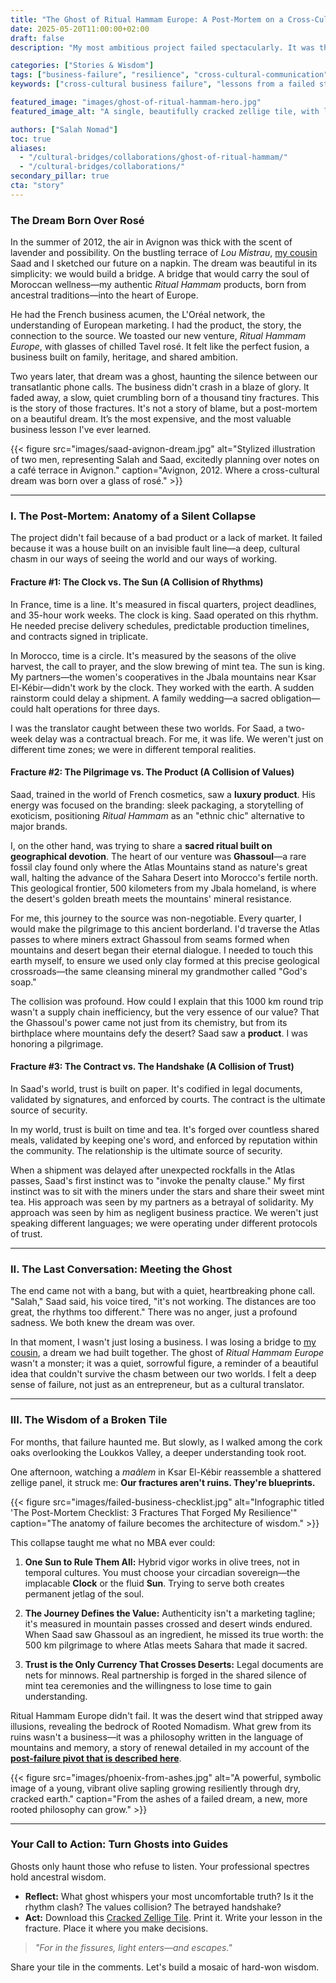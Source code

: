 ```yaml
---
title: "The Ghost of Ritual Hammam Europe: A Post-Mortem on a Cross-Cultural Dream"
date: 2025-05-20T11:00:00+02:00
draft: false
description: "My most ambitious project failed spectacularly. It was the most valuable lesson of my life. Here is the honest post-mortem and the hard-won wisdom that no business school can teach you."

categories: ["Stories & Wisdom"]
tags: ["business-failure", "resilience", "cross-cultural-communication", "entrepreneurship", "rooted-nomadism", "lessons-learned", "ghassoul"]
keywords: ["cross-cultural business failure", "lessons from a failed startup", "entrepreneurial failure stories", "why international ventures fail", "Franco-Moroccan partnership", "Ghassoul clay", "Atlas Mountains"]

featured_image: "images/ghost-of-ritual-hammam-hero.jpg"
featured_image_alt: "A single, beautifully cracked zellige tile, with light shining through the fracture, symbolizing a beautiful dream that broke but revealed something new."

authors: ["Salah Nomad"]
toc: true
aliases:
  - "/cultural-bridges/collaborations/ghost-of-ritual-hammam/"
  - "/cultural-bridges/collaborations/"
secondary_pillar: true
cta: "story"
---
```


### The Dream Born Over Rosé

In the summer of 2012, the air in Avignon was thick with the scent of lavender and possibility. On the bustling terrace of *Lou Mistrau*, [my cousin](/stories-wisdom/human-constellation/) Saad and I sketched our future on a napkin. The dream was beautiful in its simplicity: we would build a bridge. A bridge that would carry the soul of Moroccan wellness—my authentic *Ritual Hammam* products, born from ancestral traditions—into the heart of Europe.

He had the French business acumen, the L'Oréal network, the understanding of European marketing. I had the product, the story, the connection to the source. We toasted our new venture, *Ritual Hammam Europe*, with glasses of chilled Tavel rosé. It felt like the perfect fusion, a business built on family, heritage, and shared ambition.

Two years later, that dream was a ghost, haunting the silence between our transatlantic phone calls. The business didn't crash in a blaze of glory. It faded away, a slow, quiet crumbling born of a thousand tiny fractures. This is the story of those fractures. It's not a story of blame, but a post-mortem on a beautiful dream. It’s the most expensive, and the most valuable business lesson I've ever learned.

{{< figure src="images/saad-avignon-dream.jpg" alt="Stylized illustration of two men, representing Salah and Saad, excitedly planning over notes on a café terrace in Avignon." caption="Avignon, 2012. Where a cross-cultural dream was born over a glass of rosé." >}}

---

### I. The Post-Mortem: Anatomy of a Silent Collapse

The project didn't fail because of a bad product or a lack of market. It failed because it was a house built on an invisible fault line—a deep, cultural chasm in our ways of seeing the world and our ways of working.

#### **Fracture #1: The Clock vs. The Sun (A Collision of Rhythms)**

In France, time is a line. It's measured in fiscal quarters, project deadlines, and 35-hour work weeks. The clock is king. Saad operated on this rhythm. He needed precise delivery schedules, predictable production timelines, and contracts signed in triplicate.

In Morocco, time is a circle. It's measured by the seasons of the olive harvest, the call to prayer, and the slow brewing of mint tea. The sun is king. My partners—the women's cooperatives in the Jbala mountains near Ksar El-Kébir—didn't work by the clock. They worked with the earth. A sudden rainstorm could delay a shipment. A family wedding—a sacred obligation—could halt operations for three days.

I was the translator caught between these two worlds. For Saad, a two-week delay was a contractual breach. For me, it was life. We weren't just on different time zones; we were in different temporal realities.

#### **Fracture #2: The Pilgrimage vs. The Product (A Collision of Values)**

Saad, trained in the world of French cosmetics, saw a **luxury product**. His energy was focused on the branding: sleek packaging, a storytelling of exoticism, positioning *Ritual Hammam* as an "ethnic chic" alternative to major brands.

I, on the other hand, was trying to share a **sacred ritual built on geographical devotion**. The heart of our venture was **Ghassoul**—a rare fossil clay found only where the Atlas Mountains stand as nature's great wall, halting the advance of the Sahara Desert into Morocco's fertile north. This geological frontier, 500 kilometers from my Jbala homeland, is where the desert's golden breath meets the mountains' mineral resistance.

For me, this journey to the source was non-negotiable. Every quarter, I would make the pilgrimage to this ancient borderland. I'd traverse the Atlas passes to where miners extract Ghassoul from seams formed when mountains and desert began their eternal dialogue. I needed to touch this earth myself, to ensure we used only clay formed at this precise geological crossroads—the same cleansing mineral my grandmother called "God's soap."

The collision was profound. How could I explain that this 1000 km round trip wasn't a supply chain inefficiency, but the very essence of our value? That the Ghassoul's power came not just from its chemistry, but from its birthplace where mountains defy the desert? Saad saw a **product**. I was honoring a pilgrimage.

#### **Fracture #3: The Contract vs. The Handshake (A Collision of Trust)**

In Saad's world, trust is built on paper. It's codified in legal documents, validated by signatures, and enforced by courts. The contract is the ultimate source of security.

In my world, trust is built on time and tea. It's forged over countless shared meals, validated by keeping one's word, and enforced by reputation within the community. The relationship is the ultimate source of security.

When a shipment was delayed after unexpected rockfalls in the Atlas passes, Saad's first instinct was to "invoke the penalty clause." My first instinct was to sit with the miners under the stars and share their sweet mint tea. His approach was seen by my partners as a betrayal of solidarity. My approach was seen by him as negligent business practice. We weren't just speaking different languages; we were operating under different protocols of trust.

---

### II. The Last Conversation: Meeting the Ghost

The end came not with a bang, but with a quiet, heartbreaking phone call. "Salah," Saad said, his voice tired, "it's not working. The distances are too great, the rhythms too different." There was no anger, just a profound sadness. We both knew the dream was over.

In that moment, I wasn't just losing a business. I was losing a bridge to [my cousin](/stories-wisdom/human-constellation/), a dream we had built together. The ghost of *Ritual Hammam Europe* wasn't a monster; it was a quiet, sorrowful figure, a reminder of a beautiful idea that couldn't survive the chasm between our two worlds. I felt a deep sense of failure, not just as an entrepreneur, but as a cultural translator.

---

### III. The Wisdom of a Broken Tile

For months, that failure haunted me. But slowly, as I walked among the cork oaks overlooking the Loukkos Valley, a deeper understanding took root. 

One afternoon, watching a *maâlem* in Ksar El-Kébir reassemble a shattered zellige panel, it struck me: **Our fractures aren't ruins. They're blueprints.** 

{{< figure src="images/failed-business-checklist.jpg" alt="Infographic titled 'The Post-Mortem Checklist: 3 Fractures That Forged My Resilience'" caption="The anatomy of failure becomes the architecture of wisdom." >}}

This collapse taught me what no MBA ever could:

1.  **One Sun to Rule Them All:** Hybrid vigor works in olive trees, not in temporal cultures. You must choose your circadian sovereign—the implacable **Clock** or the fluid **Sun**. Trying to serve both creates permanent jetlag of the soul.

2.  **The Journey Defines the Value:** Authenticity isn't a marketing tagline; it's measured in mountain passes crossed and desert winds endured. When Saad saw Ghassoul as an ingredient, he missed its true worth: the 500 km pilgrimage to where Atlas meets Sahara that made it sacred.

3.  **Trust is the Only Currency That Crosses Deserts:** Legal documents are nets for minnows. Real partnership is forged in the shared silence of mint tea ceremonies and the willingness to lose time to gain understanding.

Ritual Hammam Europe didn't fail. It was the desert wind that stripped away illusions, revealing the bedrock of Rooted Nomadism. What grew from its ruins wasn't a business—it was a philosophy written in the language of mountains and memory, a story of renewal detailed in my account of the **[post-failure pivot that is described here](/stories-wisdom/olive-trees-and-algorithms/)**.

{{< figure src="images/phoenix-from-ashes.jpg" alt="A powerful, symbolic image of a young, vibrant olive sapling growing resiliently through dry, cracked earth." caption="From the ashes of a failed dream, a new, more rooted philosophy can grow." >}}

---

### Your Call to Action: Turn Ghosts into Guides

Ghosts only haunt those who refuse to listen. Your professional spectres hold ancestral wisdom. 

*   **Reflect:** What ghost whispers your most uncomfortable truth? Is it the rhythm clash? The values collision? The betrayed handshake? 
*   **Act:** Download this [Cracked Zellige Tile](#). Print it. Write your lesson in the fracture. Place it where you make decisions. 

> *"For in the fissures, light enters—and escapes."* 

Share your tile in the comments. Let's build a mosaic of hard-won wisdom.